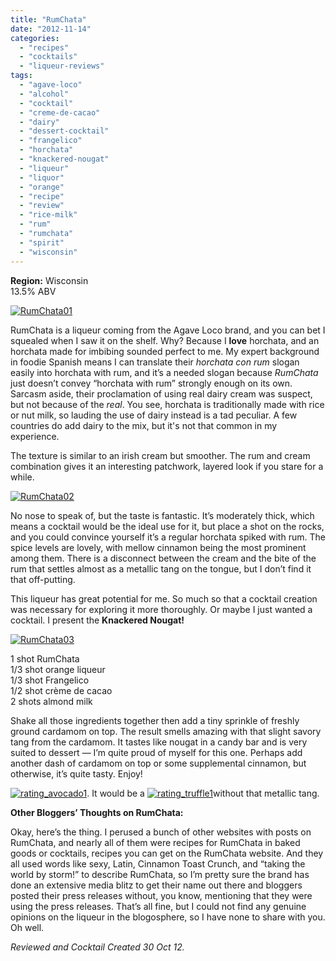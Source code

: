 ```yaml
---
title: "RumChata"
date: "2012-11-14"
categories: 
  - "recipes"
  - "cocktails"
  - "liqueur-reviews"
tags: 
  - "agave-loco"
  - "alcohol"
  - "cocktail"
  - "creme-de-cacao"
  - "dairy"
  - "dessert-cocktail"
  - "frangelico"
  - "horchata"
  - "knackered-nougat"
  - "liqueur"
  - "liquor"
  - "orange"
  - "recipe"
  - "review"
  - "rice-milk"
  - "rum"
  - "rumchata"
  - "spirit"
  - "wisconsin"
---
```


**Region:** Wisconsin\
13.5% ABV

[![](http://s3.amazonaws.com/thegourmez-wpmedia/2012/11/RumChata01.jpg "RumChata01")](http://s3.amazonaws.com/thegourmez-wpmedia/2012/11/RumChata01.jpg)

RumChata is a liqueur coming from the Agave Loco brand, and you can bet I squealed when I saw it on the shelf. Why? Because I **love** horchata, and an horchata made for imbibing sounded perfect to me. My expert background in foodie Spanish means I can translate their _horchata con rum_ slogan easily into horchata with rum, and it’s a needed slogan because _RumChata_ just doesn’t convey “horchata with rum” strongly enough on its own. Sarcasm aside, their proclamation of using real dairy cream was suspect, but not because of the _real_. You see, horchata is traditionally made with rice or nut milk, so lauding the use of dairy instead is a tad peculiar. A few countries do add dairy to the mix, but it's not that common in my experience.

The texture is similar to an irish cream but smoother. The rum and cream combination gives it an interesting patchwork, layered look if you stare for a while.

[![](http://s3.amazonaws.com/thegourmez-wpmedia/2012/11/RumChata02.jpg "RumChata02")](http://s3.amazonaws.com/thegourmez-wpmedia/2012/11/RumChata02.jpg)

No nose to speak of, but the taste is fantastic. It’s moderately thick, which means a cocktail would be the ideal use for it, but place a shot on the rocks, and you could convince yourself it’s a regular horchata spiked with rum. The spice levels are lovely, with mellow cinnamon being the most prominent among them. There is a disconnect between the cream and the bite of the rum that settles almost as a metallic tang on the tongue, but I don’t find it that off-putting.

This liqueur has great potential for me. So much so that a cocktail creation was necessary for exploring it more thoroughly. Or maybe I just wanted a cocktail. I present the **Knackered Nougat!**

[![](http://s3.amazonaws.com/thegourmez-wpmedia/2012/11/RumChata03.jpg "RumChata03")](http://s3.amazonaws.com/thegourmez-wpmedia/2012/11/RumChata03.jpg)

1 shot RumChata\
1/3 shot orange liqueur\
1/3 shot Frangelico\
1/2 shot crème de cacao\
2 shots almond milk

Shake all those ingredients together then add a tiny sprinkle of freshly ground cardamom on top. The result smells amazing with that slight savory tang from the cardamom. It tastes like nougat in a candy bar and is very suited to dessert — I’m quite proud of myself for this one. Perhaps add another dash of cardamom on top or some supplemental cinnamon, but otherwise, it’s quite tasty. Enjoy!

[![](http://s3.amazonaws.com/thegourmez-wpmedia/2009/02/rating_avocado1.gif "rating_avocado1")](http://s3.amazonaws.com/thegourmez-wpmedia/2009/02/rating_avocado1.gif). It would be a [![](http://s3.amazonaws.com/thegourmez-wpmedia/2009/02/rating_truffle1.gif "rating_truffle1")](http://s3.amazonaws.com/thegourmez-wpmedia/2009/02/rating_truffle1.gif)without that metallic tang.

**Other Bloggers’ Thoughts on RumChata:**

Okay, here’s the thing. I perused a bunch of other websites with posts on RumChata, and nearly all of them were recipes for RumChata in baked goods or cocktails, recipes you can get on the RumChata website. And they all used words like sexy, Latin, Cinnamon Toast Crunch, and “taking the world by storm!” to describe RumChata, so I’m pretty sure the brand has done an extensive media blitz to get their name out there and bloggers posted their press releases without, you know, mentioning that they were using the press releases. That’s all fine, but I could not find any genuine opinions on the liqueur in the blogosphere, so I have none to share with you. Oh well.

_Reviewed and Cocktail Created 30 Oct 12._
